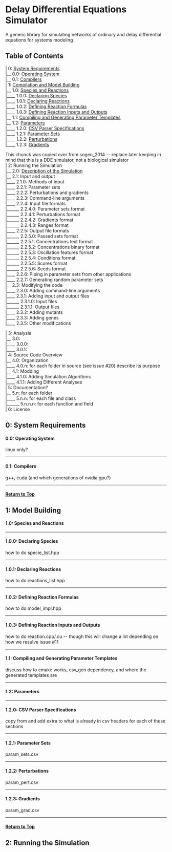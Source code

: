 # Delay Differential Equations Simulator
A generic library for simulating networks of ordinary and delay differential equations for systems modeling

## Table of Contents

| 0: [System Requirements](#0-system-requirements)  
|__ 0.0: [Operating System](#00-operating-system)  
|__ 0.1: [Compilers](#01-compilers)  
| 1: [Compilation and Model Building](#1-model-building)  
|__ 1.0: [Species and Reactions](#10-species-and-reactions)  
|____ 1.0.0: [Declaring Species](#100-declaring-species)  
|____ 1.0.1: [Declaring Reactions](#101-declaring-reactions)  
|____ 1.0.2: [Defining Reaction Formulas](#102-defining-reaction-formulas)  
|____ 1.0.3: [Defining Reaction Inputs and Outputs](#103-defining-reaction-inputs-and-outputs)  
|__ 1.1: [Compiling and Generating Parameter Templates](#11-compiling-and-generating-parameter-templates)  
|__ 1.2: [Parameters](#12-parameters)  
|____ 1.2.0: [CSV Parser Specifications](#120-csv-parser-specifications)  
|____ 1.2.1: [Parameter Sets](#121-parameter-sets)  
|____ 1.2.2: [Perturbations](#122-perturbations)  
|____ 1.2.3: [Gradients](#123-gradients)  

This chunck was copied over from sogen_2014 -- replace later keeping in mind that this is a DDE simulator, not a biological simulator  
| 2: Running the Simulation  
|__ 2.0: [Description of the Simulation](#20-description-of-the-simulation)  
|__ 2.1: Input and output  
|____ 2.1.0: Methods of input  
|____ 2.2.1: Parameter sets  
|____ 2.2.2: Perturbations and gradients  
|____ 2.2.3: Command-line arguments  
|____ 2.2.4: Input file formats  
|______ 2.2.4.0: Parameter sets format  
|______ 2.2.4.1: Perturbations format  
|______ 2.2.4.2: Gradients format  
|______ 2.2.4.3: Ranges format  
|____ 2.2.5: Output file formats  
|______ 2.2.5.0: Passed sets format  
|______ 2.2.5.1: Concentrations text format  
|______ 2.2.5.2: Concentrations binary format  
|______ 2.2.5.3: Oscillation features format  
|______ 2.2.5.4: Conditions format  
|______ 2.2.5.5: Scores format  
|______ 2.2.5.6: Seeds format  
|____ 2.2.6: Piping in parameter sets from other applications  
|____ 2.2.7: Generating random parameter sets  
|__ 2.3: Modifying the code  
|____ 2.3.0: Adding command-line arguments  
|____ 2.3.1: Adding input and output files  
|______ 2.3.1.0: Input files  
|______ 2.3.1.1: Output files  
|____ 2.3.2: Adding mutants  
|____ 2.3.3: Adding genes  
|____ 2.3.5: Other modifications  

| 3: Analysis  
|__ 3.0:  
|____ 3.0.0:  
|____ 3.0.1:  
| 4: Source Code Overview  
|__ 4.0: Organization  
|____ 4.0.n: for each folder in source (see issue #20) describe its purpose  
|__ 4.1: Modding  
|____ 4.1.0: Adding Simulation Algorithms  
|____ 4.1.1: Adding Different Analyses  
| 5: Documentation?  
|__ 5.n: for each folder  
|____ 5.n.n: for each file and class  
|______ 5.n.n.n: for each function and field  
| 6: License  

## 0: System Requirements

#### 0.0: Operating System

linux only?

***

#### 0.1: Compilers

g++, cuda (and which generations of nvidia gpu?)

***
#### [Return to Top](#delay-differential-equations-simulator)

## 1: Model Building

#### 1.0: Species and Reactions

***

#### 1.0.0: Declaring Species

how to do specie_list.hpp

***

#### 1.0.1: Declaring Reactions

how to do reactions_list.hpp

***

#### 1.0.2: Defining Reaction Formulas

how to do model_impl.hpp

***

#### 1.0.3: Defining Reaction Inputs and Outputs

how to do reaction.cpp/.cu -- though this will change a lot depending on how we resulve issue #11

***

#### 1.1: Compiling and Generating Parameter Templates

discuss how to cmake works, csv_gen dependency, and where the generated templates are

***

#### 1.2: Parameters

***

#### 1.2.0: CSV Parser Specifications

copy from and add extra to what is already in csv headers for each of these sections

***

#### 1.2.1: Parameter Sets

param_sets.csv

***

#### 1.2.2: Perturbations

param_pert.csv

***

#### 1.2.3: Gradients

param_grad.csv

***
#### [Return to Top](#delay-differential-equations-simulator)

## 2: Running the Simulation

